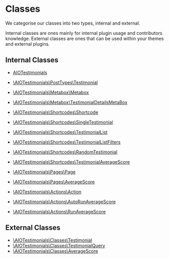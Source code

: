 # Classes

We categorise our classes into two types, internal and external.

Internal classes are ones mainly for internal plugin usage and contributors knowledge. External classes are ones that can be used within your themes and external plugins.

## Internal Classes
- [AIOTestimonials](classes/AIOTestimonials.md)
- [\AIOTestimonials\PostTypes\Testimonial](classes/PostTypes/Testimonial.md)

- [\AIOTestimonials\Metabox\Metabox](classes/Metabox/Metabox.md)
- [\AIOTestimonials\Metabox\TestimonialDetailsMetaBox](classes/Metabox/TestimonialDetailsMetaBox.md)

- [\AIOTestimonials\Shortcodes\Shortcode](classes/Shortcodes/Shortcode.md)
- [\AIOTestimonials\Shortcodes\SingleTestimonial](classes/Shortcodes/SingleTestimonial.md)
- [\AIOTestimonials\Shortcodes\TestimonialList](classes/Shortcodes/TestimonialList.md)
- [\AIOTestimonials\Shortcodes\TestimonialListFilters](classes/Shortcodes/TestimonialListFilters.md)
- [\AIOTestimonials\Shortcodes\RandomTestimonial](classes/Shortcodes/RandomTestimonial.md)
- [\AIOTestimonials\Shortcodes\TestimonialAverageScore](classes/Shortcodes/TestimonialAverageScore.md)

- [\AIOTestimonials\Pages\Page](classes/Pages/Page.md)
- [\AIOTestimonials\Pages\AverageScore](classes/Pages/AverageScore.md)

- [\AIOTestimonials\Actions\Action](classes/Actions/Action.md)
- [\AIOTestimonials\Actions\AutoRunAverageScore](classes/Actions/AutoRunAverageScore.md)
- [\AIOTestimonials\Actions\RunAverageScore](classes/Actions/RunAverageScore.md)

## External Classes
- [\AIOTestimonials\Classes\Testimonial](classes/Classes/Testimonial.md)
- [\AIOTestimonials\Classes\TestimonialQuery](classes/Classes/TestimonialQuery.md)
- [\AIOTestimonials\Classes\AverageScore](classes/Classes/AverageScore.md)